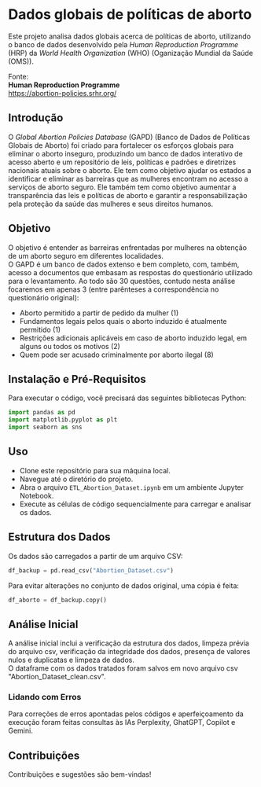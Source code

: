 # Dados globais de políticas de aborto

Este projeto analisa dados globais acerca de políticas de aborto, utilizando o banco de dados desenvolvido pela *Human Reproduction Programme* (HRP) da *World Health Organization* (WHO) (Oganização Mundial da Saúde (OMS)). 


Fonte: \
**Human Reproduction Programme** \
https://abortion-policies.srhr.org/


## Introdução

O *Global Abortion Policies Database* (GAPD) (Banco de Dados de Políticas Globais de Aborto) foi criado para fortalecer os esforços globais para eliminar o aborto inseguro, produzindo um banco de dados interativo de acesso aberto e um repositório de leis, políticas e padrões e diretrizes nacionais atuais sobre o aborto. Ele tem como objetivo ajudar os estados a identificar e eliminar as barreiras que as mulheres encontram no acesso a serviços de aborto seguro. Ele também tem como objetivo aumentar a transparência das leis e políticas de aborto e garantir a responsabilização pela proteção da saúde das mulheres e seus direitos humanos.

## Objetivo

O objetivo é entender as barreiras enfrentadas por mulheres na obtenção de um aborto seguro em diferentes localidades. \
O GAPD é um banco de dados extenso e bem completo, com, também, acesso a documentos que embasam as respostas do questionário utilizado para o levantamento. Ao todo são 30 questões, contudo nesta análise focaremos em apenas 3 (entre parênteses a correspondência no questionário original):

* Aborto permitido a partir de pedido da mulher (1)
* Fundamentos legais pelos quais o aborto induzido é atualmente permitido (1)
* Restrições adicionais aplicáveis em caso de aborto induzido legal, em alguns ou todos os motivos (2)
* Quem pode ser acusado criminalmente por aborto ilegal (8)

## Instalação e Pré-Requisitos

Para executar o código, você precisará das seguintes bibliotecas Python:

```python
import pandas as pd
import matplotlib.pyplot as plt
import seaborn as sns
```

## Uso

* Clone este repositório para sua máquina local.
* Navegue até o diretório do projeto.
* Abra o arquivo `ETL_Abortion_Dataset.ipynb` em um ambiente Jupyter Notebook.
* Execute as células de código sequencialmente para carregar e analisar os dados.

## Estrutura dos Dados

Os dados são carregados a partir de um arquivo CSV:

```python
df_backup = pd.read_csv("Abortion_Dataset.csv")
```

Para evitar alterações no conjunto de dados original, uma cópia é feita:

```python
df_aborto = df_backup.copy()
```

## Análise Inicial

A análise inicial inclui a verificação da estrutura dos dados, limpeza prévia do arquivo csv, verificação da integridade dos dados, presença de valores nulos e duplicatas e limpeza de dados. \
O dataframe com os dados tratados foram salvos em novo arquivo csv "Abortion_Dataset_clean.csv".


### Lidando com Erros

Para correções de erros apontadas pelos códigos e aperfeiçoamento da execução foram feitas consultas às IAs Perplexity, GhatGPT, Copilot e Gemini.


## Contribuições

Contribuições e sugestões são bem-vindas!